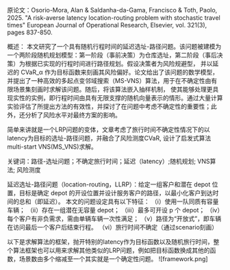 原论文：Osorio-Mora, Alan & Saldanha-da-Gama, Francisco & Toth, Paolo, 2025. "A risk-averse latency location-routing problem with stochastic travel times" 
European Journal of Operational Research, Elsevier, vol. 321(3), pages 837-850.

概述：
本文研究了一个具有随机行程时间的延迟选址-路径问题。该问题被建模为一个两阶段随机规划模型：第一阶段（事前决策）为仓库选址，第二阶段（事后决策）为根据已实现的行程时间进行路径规划。假设决策者为风险规避型，
并以延迟的 CVaR_α 作为目标函数来刻画其风险偏好。论文给出了该问题的数学模型，并提出了一种高效的多起点变邻域搜索（MS-VNS）算法，用于在不确定性由有限场景集刻画时求解该问题。随后，将该算法嵌入抽样机制，
使其能够处理更具现实性的实例，即行程时间由具有无限支撑的随机向量表示的情形。通过大量计算实验评估了所提出方法的有效性，并探讨了在问题中考虑不确定性的重要性；此外，还分析了风险水平对最终方案的影响。

简单来讲就是一个LRP问题的变体，文章考虑了旅行时间不确定性情况下的以latency为目标的选址-路径问题，并融合了风险测度CVaR, 设计了启发式算法multi-start VNS(MS_VNS)求解。

关键词：路径-选址问题；不确定旅行时间；延迟（latency）;随机规划; VNS算法; 风险测度

延迟选址-路径问题（location-routing，LLRP）：给定一组客户和潜在 depot 位置，目标是确定 depot 的开设位置并设计服务客户的路径，以最小化客户到达时间的总和（即延迟）。
本文的问题设定具有以下特征：
（i）使用一队同质有容量车辆；
（ii）存在一组潜在无容量 depot；
（iii）最多可开设 p 个 depot；
（iv）每个客户有非负需求，需由单辆车辆一次性满足；
（v）路径为“开放式”，即车辆在访问最后一个客户后结束行程。
（vi）旅行时间不确定（通过scenario刻画）

以下是求解算法的框架，抛开特别的latency作为目标函数以及随机旅行时间，整个算法框架也可以用来求解其他类似的LRP问题，例如把目标函数换成其他的函数，场景数由多个缩减至一个其实就是一个确定性问题。
![framework.png]
